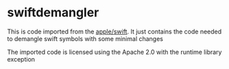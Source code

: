 # swiftdemangler

This is code imported from the [apple/swift](https://github.com/apple/swift). It just contains
the code needed to demangle swift symbols with some minimal changes

The imported code is licensed using the Apache 2.0 with the runtime library exception
